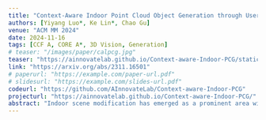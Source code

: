 ```yaml
---  
title: "Context-Aware Indoor Point Cloud Object Generation through User Instructions"  
authors: [Yiyang Luo*, Ke Lin*, Chao Gu]  
venue: "ACM MM 2024"  
date: 2024-11-16  
tags: [CCF A, CORE A*, 3D Vision, Generation]  
# teaser: "/images/paper/calpcg.jpg"  
teaser: "https://ainnovatelab.github.io/Context-aware-Indoor-PCG/static/images/PISA-Intro.svg"  
link: "https://arxiv.org/abs/2311.16501"  
# paperurl: "https://example.com/paper-url.pdf"  
# slidesurl: "https://example.com/slides-url.pdf"  
codeurl: "https://github.com/AInnovateLab/Context-aware-Indoor-PCG"  
projecturl: "https://ainnovatelab.github.io/Context-aware-Indoor-PCG/"  
abstract: "Indoor scene modification has emerged as a prominent area within computer vision, particularly for its applications in Augmented Reality (AR) and Virtual Reality (VR). Traditional methods often rely on pre-existing object databases and predetermined object positions, limiting their flexibility and adaptability to new scenarios. In response to this challenge, we present a novel end-to-end multi-modal deep neural network capable of generating point cloud objects seamlessly integrated with their surroundings, driven by textual instructions. Our work proposes a novel approach in scene modification by enabling the creation of new environments with previously unseen object layouts, eliminating the need for pre-stored CAD models. Leveraging Point-E as our generative model, we introduce innovative techniques such as quantized position prediction and Top-K estimation to address the issue of false negatives resulting from ambiguous language descriptions. Furthermore, we conduct comprehensive evaluations to showcase the diversity of generated objects, the efficacy of textual instructions, and the quantitative metrics, affirming the realism and versatility of our model in generating indoor objects. To provide a holistic assessment, we incorporate visual grounding as an additional metric, ensuring the quality and coherence of the scenes produced by our model. Through these advancements, our approach not only advances the state-of-the-art in indoor scene modification but also lays the foundation for future innovations in immersive computing and digital environment creation."  
---  
```

